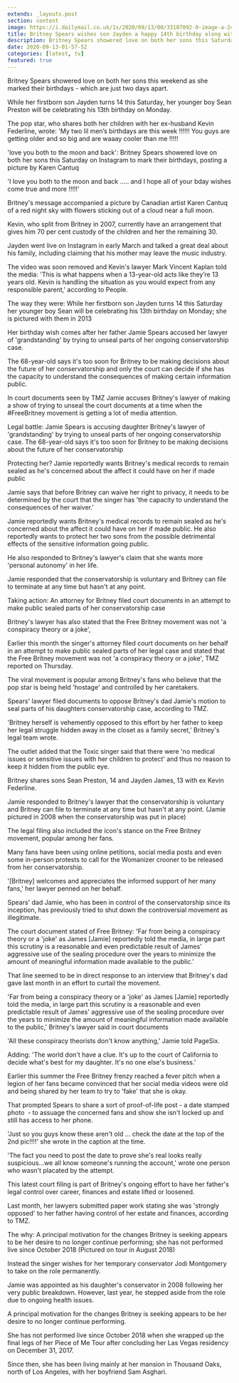 ```yaml
---
extends: _layouts.post
section: content
image: https://i.dailymail.co.uk/1s/2020/09/13/00/33107092-0-image-a-24_1599954259761.jpg 
title: Britney Spears wishes son Jayden a happy 14th birthday along with a shoutout for son Seans 13th 
description: Britney Spears showered love on both her sons this Saturday on Instagram. While her firstborn son Jayden turns 14 this Saturday her younger boy Sean will be celebrating his 13th birthday Monday. 
date: 2020-09-13-01-57-52 
categories: [latest, tv] 
featured: true 
--- 
```

Britney Spears showered love on both her sons this weekend as she marked their birthdays - which are just two days apart.

While her firstborn son Jayden turns 14 this Saturday, her younger boy Sean Preston will be celebrating his 13th birthday on Monday.

The pop star, who shares both her children with her ex-husband Kevin Federline, wrote: 'My two lil men’s birthdays are this week !!!!!! You guys are getting older and so big and are waaay cooler than me !!!!! 

'love you both to the moon and back': Britney Spears showered love on both her sons this Saturday on Instagram to mark their birthdays, posting a picture by Karen Cantuq

'I love you both to the moon and back ….. and I hope all of your bday wishes come true and more !!!!!'

Britney's message accompanied a picture by Canadian artist Karen Cantuq of a red night sky with flowers sticking out of a cloud near a full moon.

Kevin, who split from Britney in 2007, currently have an arrangement that gives him 70 per cent custody of the children and her the remaining 30.

Jayden went live on Instagram in early March and talked a great deal about his family, including claiming that his mother may leave the music industry.

The video was soon removed and Kevin's lawyer Mark Vincent Kaplan told the media: 'This is what happens when a 13-year-old acts like they’re 13 years old. Kevin is handling the situation as you would expect from any responsible parent,' according to People.

The way they were: While her firstborn son Jayden turns 14 this Saturday her younger boy Sean will be celebrating his 13th birthday on Monday; she is pictured with them in 2013

Her birthday wish comes after her father Jamie Spears accused her lawyer of 'grandstanding' by trying to unseal parts of her ongoing conservatorship case.

The 68-year-old says it's too soon for Britney to be making decisions about the future of her conservatorship and only the court can decide if she has the capacity to understand the consequences of making certain information public.

In court documents seen by TMZ Jamie accuses Britney's lawyer of making a show of trying to unseal the court documents at a time when the #FreeBritney movement is getting a lot of media attention.

Legal battle: Jamie Spears is accusing daughter Britney's lawyer of 'grandstanding' by trying to unseal parts of her ongoing conservatorship case. The 68-year-old says it's too soon for Britney to be making decisions about the future of her conservatorship

Protecting her? Jamie reportedly wants Britney's medical records to remain sealed as he's concerned about the affect it could have on her if made public

Jamie says that before Britney can waive her right to privacy, it needs to be determined by the court that the singer has 'the capacity to understand the consequences of her waiver.'

Jamie reportedly wants Britney's medical records to remain sealed as he's concerned about the affect it could have on her if made public. He also reportedly wants to protect her two sons from the possible detrimental effects of the sensitive information going public.  

He also responded to Britney's lawyer's claim that she wants more 'personal autonomy' in her life. 

Jamie responded that the conservatorship is voluntary and Britney can file to terminate at any time but hasn't at any point. 

Taking action: An attorney for Britney filed court documents in an attempt to make public sealed parts of her conservatorship case

Britney's lawyer has also stated that the Free Britney movement was not 'a conspiracy theory or a joke',

Earlier this month the singer's attorney filed court documents on her behalf in an attempt to make public sealed parts of her legal case and stated that the Free Britney movement was not 'a conspiracy theory or a joke', TMZ reported on Thursday. 

The viral movement is popular among Britney's fans who believe that the pop star is being held 'hostage' and controlled by her caretakers.

Spears' lawyer filed documents to oppose Britney's dad Jamie's motion to seal parts of his daughters conservatorship case, according to TMZ. 

'Britney herself is vehemently opposed to this effort by her father to keep her legal struggle hidden away in the closet as a family secret,' Britney's legal team wrote. 

The outlet added that the Toxic singer said that there were 'no medical issues or sensitive issues with her children to protect' and thus no reason to keep it hidden from the public eye. 

Britney shares sons Sean Preston, 14 and Jayden James, 13 with ex Kevin Federline.

Jamie responded to Britney's lawyer that the conservatorship is voluntary and Britney can file to terminate at any time but hasn't at any point. (Jamie pictured in 2008 when the conservatorship was put in place)

The legal filing also included the icon's stance on the Free Britney movement, popular among her fans. 

Many fans have been using online petitions, social media posts and even some in-person protests to call for the Womanizer crooner to be released from her conservatorship.

'[Britney] welcomes and appreciates the informed support of her many fans,' her lawyer penned on her behalf. 

Spears' dad Jamie, who has been in control of the conservatorship since its inception, has previously tried to shut down the controversial movement as illegitimate. 

The court document stated of Free Britney: 'Far from being a conspiracy theory or a 'joke' as James [Jamie] reportedly told the media, in large part this scrutiny is a reasonable and even predictable result of James' aggressive use of the sealing procedure over the years to minimize the amount of meaningful information made available to the public.' 

That line seemed to be in direct response to an interview that Britney's dad gave last month in an effort to curtail the movement.

'Far from being a conspiracy theory or a 'joke' as James [Jamie] reportedly told the media, in large part this scrutiny is a reasonable and even predictable result of James' aggressive use of the sealing procedure over the years to minimize the amount of meaningful information made available to the public,' Britney's lawyer said in court documents

'All these conspiracy theorists don't know anything,' Jamie told PageSix.

Adding: 'The world don't have a clue. It's up to the court of California to decide what's best for my daughter. It's no one else's business.'  

Earlier this summer the Free Britney frenzy reached a fever pitch when a legion of her fans became convinced that her social media videos were old and being shared by her team to try to 'fake' that she is okay.

That prompted Spears to share a sort of proof-of-life post - a date stamped photo  - to assuage the concerned fans and show she isn't locked up and still has access to her phone. 

'Just so you guys know these aren't old ... check the date at the top of the 2nd pic!!!!' she wrote in the caption at the time.  

'The fact you need to post the date to prove she's real looks really suspicious...we all know someone's running the account,' wrote one person who wasn't placated by the attempt. 

This latest court filing is part of Britney's ongoing effort to have her father's legal control over career, finances and estate lifted or loosened.

Last month, her lawyers submitted paper work stating she was 'strongly opposed' to her father having control of her estate and finances, according to TMZ.

The why: A principal motivation for the changes Britney is seeking appears to be her desire to no longer continue performing; she has not performed live since October 2018 (Pictured on tour in August 2018)

Instead the singer wishes for her temporary conservator Jodi Montgomery to take on the role permanently. 

Jamie was appointed as his daughter's conservator in 2008 following her very public breakdown. However, last year, he stepped aside from the role due to ongoing health issues.

A principal motivation for the changes Britney is seeking appears to be her desire to no longer continue performing.

She has not performed live since October 2018 when she wrapped up the final legs of her Piece of Me Tour after concluding her Las Vegas residency on December 31, 2017.

Since then, she has been living mainly at her mansion in Thousand Oaks, north of Los Angeles, with her boyfriend Sam Asghari. 

